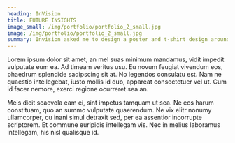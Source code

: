 ```yaml
---
heading: InVision
title: FUTURE INSIGHTS
image_small: /img/portfolio/portfolio_2_small.jpg
image: /img/portfolio/portfolio_2_small.jpg
summary: Invision asked me to design a poster and t-shirt design around. Invision asked me to design a poster and t-shirt design around. Invision asked me to design a poster and t-shirt design arou...
---
```



Lorem ipsum dolor sit amet, an mel suas minimum mandamus, vidit impedit vulputate eum ea. Ad timeam veritus usu. Eu novum feugiat vivendum eos, phaedrum splendide sadipscing sit at. No legendos consulatu est. Nam ne quaestio intellegebat, iusto mollis id duo, appareat consectetuer vel ut. Cum id facer nemore, exerci regione ocurreret sea an.

Meis dicit scaevola eam ei, sint impetus tamquam ut sea. Ne eos harum constituam, quo an summo vulputate quaerendum. Ne vix elitr nonumy ullamcorper, cu inani simul detraxit sed, per ea assentior incorrupte scriptorem. Et commune euripidis intellegam vis. Nec in melius laboramus intellegam, his nisl qualisque id.